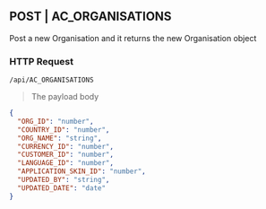 ## POST | AC_ORGANISATIONS
Post a new Organisation and it returns the new Organisation object

### HTTP Request

`/api/AC_ORGANISATIONS`

> The payload body

```json
{
  "ORG_ID": "number",
  "COUNTRY_ID": "number",
  "ORG_NAME": "string",
  "CURRENCY_ID": "number",
  "CUSTOMER_ID": "number",
  "LANGUAGE_ID": "number",
  "APPLICATION_SKIN_ID": "number",
  "UPDATED_BY": "string",
  "UPDATED_DATE": "date"
}
```
